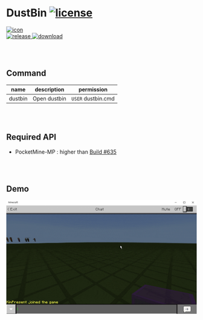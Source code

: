 # DustBin [![license](https://img.shields.io/github/license/PMMPPlugin/DustBin.svg?label=License)](LICENSE)
[![icon](meta/icon/192x192.png?raw=true)]()  
[![release](https://img.shields.io/github/release/PMMPPlugin/DustBin.svg?label=Release) ![download](https://img.shields.io/github/downloads/PMMPPlugin/DustBin/total.svg?label=Download)](https://github.com/PMMPPlugin/DustBin/releases/latest)
  
<br/><br/>
  
## Command
| name    | description  | permission       |
| :-----: | :----------: | :--------------: |
| dustbin | Open dustbin | `USER` dustbin.cmd |
  
<br/><br/>
  
## Required API
- PocketMine-MP : higher than [Build #635](https://jenkins.pmmp.io/job/PocketMine-MP/635)
  
<br/><br/>
  
## Demo
![demo](meta/screenshot/demo.gif?raw=true)